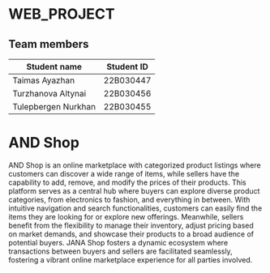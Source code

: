 # WEB_PROJECT

## Team members

| Student name          | Student ID      |
|-----------------------|-----------------|
| Taimas Ayazhan        | 22B030447       |
| Turzhanova Altynai    | 22B030456       |
| Tulepbergen Nurkhan   | 22B030455       |

# AND Shop

AND Shop is an online marketplace with categorized product listings where customers can discover a wide range of items, while sellers have the capability to add, remove, and modify the prices of their products. This platform serves as a central hub where buyers can explore diverse product categories, from electronics to fashion, and everything in between. With intuitive navigation and search functionalities, customers can easily find the items they are looking for or explore new offerings. Meanwhile, sellers benefit from the flexibility to manage their inventory, adjust pricing based on market demands, and showcase their products to a broad audience of potential buyers. JANA Shop fosters a dynamic ecosystem where transactions between buyers and sellers are facilitated seamlessly, fostering a vibrant online marketplace experience for all parties involved.

